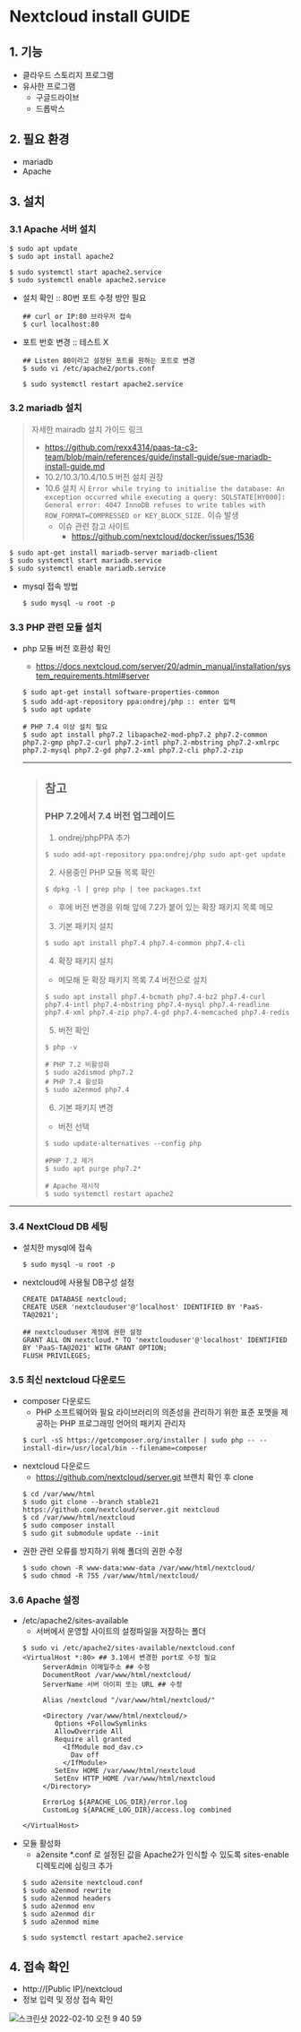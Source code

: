 # Nextcloud install GUIDE

## 1. 기능 

- 클라우드 스토리지 프로그램
- 유사한 프로그램
    + 구글드라이브
    + 드롭박스

## 2. 필요 환경

- mariadb
- Apache

## 3. 설치

### 3.1 Apache 서버 설치

```shell
$ sudo apt update
$ sudo apt install apache2

$ sudo systemctl start apache2.service
$ sudo systemctl enable apache2.service
```
- 설치 확인 :: 80번 포트 수정 방안 필요
  ```shell
  ## curl or IP:80 브라우저 접속
  $ curl localhost:80
  ```
- 포트 번호 변경 :: 테스트 X
  ```shell
  ## Listen 80이라고 설정된 포트를 원하는 포트로 변경
  $ sudo vi /etc/apache2/ports.conf
  
  $ sudo systemctl restart apache2.service
  ```

### 3.2 mariadb 설치

> 자세한 mairadb 설치 가이드 링크
> - https://github.com/rexx4314/paas-ta-c3-team/blob/main/references/guide/install-guide/sue-mariadb-install-guide.md
> - 10.2/10.3/10.4/10.5 버전 설치 권장
> - 10.6 설치 시 `Error while trying to initialise the database: An exception occurred while executing a query: SQLSTATE[HY000]: General error: 4047 InnoDB refuses to write tables with ROW_FORMAT=COMPRESSED or KEY_BLOCK_SIZE.` 이슈 발생
>   + 이슈 관련 참고 사이트 
>     - https://github.com/nextcloud/docker/issues/1536 

```shell
$ sudo apt-get install mariadb-server mariadb-client
$ sudo systemctl start mariadb.service
$ sudo systemctl enable mariadb.service
```
- mysql 접속 방법
  ```shell
  $ sudo mysql -u root -p
  ```

### 3.3 PHP 관련 모듈 설치

- php 모듈 버전 호환성 확인

    + https://docs.nextcloud.com/server/20/admin_manual/installation/system_requirements.html#server

  ```shell
  $ sudo apt-get install software-properties-common
  $ sudo add-apt-repository ppa:ondrej/php :: enter 입력
  $ sudo apt update

  # PHP 7.4 이상 설치 필요
  $ sudo apt install php7.2 libapache2-mod-php7.2 php7.2-common php7.2-gmp php7.2-curl php7.2-intl php7.2-mbstring php7.2-xmlrpc php7.2-mysql php7.2-gd php7.2-xml php7.2-cli php7.2-zip
  ```
  ---
  > ## 참고
  > ### PHP 7.2에서 7.4 버전 업그레이드
  > 
  > 1. ondrej/phpPPA 추가
  > 
  > ```
  > $ sudo add-apt-repository ppa:ondrej/php sudo apt-get update
  > ```
  > 
  > 2. 사용중인 PHP 모듈 목록 확인
  > 
  > ```
  > $ dpkg -l | grep php | tee packages.txt
  > ```
  >   - 후에 버전 변경을 위해 앞에 7.2가 붙어 있는 확장 패키지 목록 메모
  > 
  > 3. 기본 패키지 설치
  > 
  > ```
  > $ sudo apt install php7.4 php7.4-common php7.4-cli
  > ```
  > 4. 확장 패키지 설치
  > 
  > - 메모해 둔 확장 패키지 목록 7.4 버전으로 설치
  > 
  > ```
  > $ sudo apt install php7.4-bcmath php7.4-bz2 php7.4-curl php7.4-intl php7.4-mbstring php7.4-mysql php7.4-readline php7.4-xml php7.4-zip php7.4-gd php7.4-memcached php7.4-redis
  > ```
  > 
  > 5. 버전 확인
  > 
  > ```
  > $ php -v
  > ```
  > ```
  > # PHP 7.2 비활성화
  > $ sudo a2dismod php7.2
  > # PHP 7.4 활성화
  > $ sudo a2enmod php7.4
  > ```
  > 
  > 6. 기본 패키지 변경
  > - 버전 선택
  > ```
  > $ sudo update-alternatives --config php
  > 
  > #PHP 7.2 제거
  > $ sudo apt purge php7.2*
  > 
  > # Apache 재시작
  > $ sudo systemctl restart apache2 
  > ```
---

### 3.4 NextCloud DB 세팅
- 설치한 mysql에 접속
  ```shell
  $ sudo mysql -u root -p
  ```
- nextcloud에 사용될 DB구성 설정
  ```shell
  CREATE DATABASE nextcloud;
  CREATE USER 'nextclouduser'@'localhost' IDENTIFIED BY 'PaaS-TA@2021';
  
  ## nextclouduser 계정에 권한 설정
  GRANT ALL ON nextcloud.* TO 'nextclouduser'@'localhost' IDENTIFIED BY 'PaaS-TA@2021' WITH GRANT OPTION;
  FLUSH PRIVILEGES;
  ```

### 3.5 최신 nextcloud 다운로드
- composer 다운로드
    + PHP 소프트웨어와 필요 라이브러리의 의존성을 관리하기 위한 표준 포맷을 제공하는 PHP 프로그래밍 언어의 패키지 관리자
  ```shell
  $ curl -sS https://getcomposer.org/installer | sudo php -- --install-dir=/usr/local/bin --filename=composer
  ```
- nextcloud 다운로드
    + https://github.com/nextcloud/server.git 브랜치 확인 후 clone
  ```shell
  $ cd /var/www/html
  $ sudo git clone --branch stable21 https://github.com/nextcloud/server.git nextcloud
  $ cd /var/www/html/nextcloud
  $ sudo composer install
  $ sudo git submodule update --init
  ```
- 권한 관련 오류를 방지하기 위해 폴더의 권한 수정
  ```shell
  $ sudo chown -R www-data:www-data /var/www/html/nextcloud/
  $ sudo chmod -R 755 /var/www/html/nextcloud/
  ```

### 3.6 Apache 설정
- /etc/apache2/sites-available
  + 서버에서 운영할 사이트의 설정파일을 저장하는 폴더
  ```shell
  $ sudo vi /etc/apache2/sites-available/nextcloud.conf
  <VirtualHost *:80> ## 3.1에서 변경한 port로 수정 필요
       ServerAdmin 이메일주소 ## 수정
       DocumentRoot /var/www/html/nextcloud/
       ServerName 서버 아이피 또는 URL ## 수정
    
       Alias /nextcloud "/var/www/html/nextcloud/"
  
       <Directory /var/www/html/nextcloud/>
          Options +FollowSymlinks
          AllowOverride All
          Require all granted
            <IfModule mod_dav.c>
              Dav off
            </IfModule>
          SetEnv HOME /var/www/html/nextcloud
          SetEnv HTTP_HOME /var/www/html/nextcloud
       </Directory>
  
       ErrorLog ${APACHE_LOG_DIR}/error.log
       CustomLog ${APACHE_LOG_DIR}/access.log combined
  
  </VirtualHost>
  ```
- 모듈 활성화
  + a2ensite *.conf 로 설정된 값을 Apache2가 인식할 수 있도록 sites-enable 디렉토리에 심링크 추가
  ```shell
  $ sudo a2ensite nextcloud.conf
  $ sudo a2enmod rewrite
  $ sudo a2enmod headers
  $ sudo a2enmod env
  $ sudo a2enmod dir
  $ sudo a2enmod mime
  
  $ sudo systemctl restart apache2.service
  ```

## 4. 접속 확인

- http://[Public IP]/nextcloud
- 정보 입력 및 정상 접속 확인  

![스크린샷 2022-02-10 오전 9 40 59](https://user-images.githubusercontent.com/86212069/153317529-603ad565-d391-471b-a39a-e25d10e8cfd7.png)